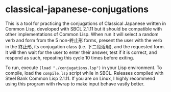 # classical-japanese-conjugations
This is a tool for practicing the conjugations of Classical Japanese written in Common Lisp, developed with SBCL 2.1.11 but it should be compatible with other implementations of Common Lisp.
When run it will select a random verb and form from the 5 non-終止形 forms, present the user with the verb in the 終止形, its conjugation class (i.e. 下二段活用), and the requested form. It will then wait for the user to enter their answer, test if it is correct, and respond as such, repeating this cycle 10 times before exiting.

To run, execute `(load "./conjugations.lsp")` in your Lisp environment.
To compile, load the `compile.lsp` script while in SBCL. Releases compiled with Steel Bank Common Lisp 2.1.11.
If you are on Linux, I highly recommend using this program with rlwrap to make input behave vastly better.
